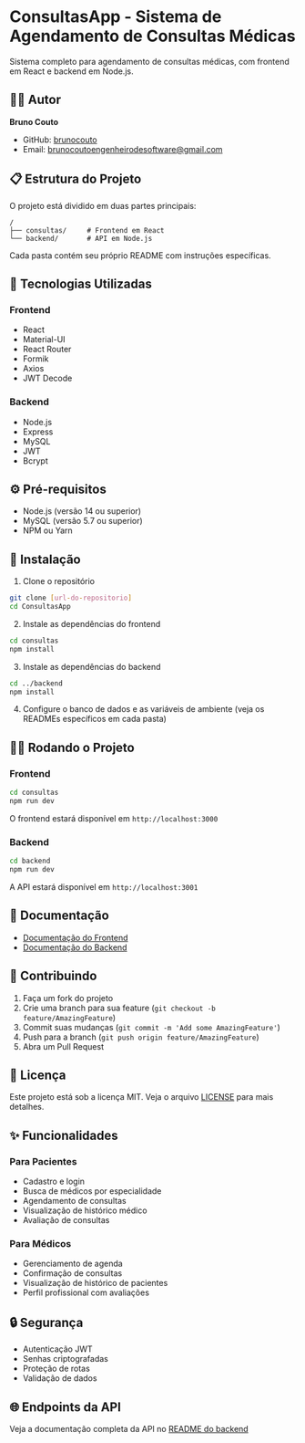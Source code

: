 # ConsultasApp - Sistema de Agendamento de Consultas Médicas

Sistema completo para agendamento de consultas médicas, com frontend em React e backend em Node.js.

## 👨‍💻 Autor

**Bruno Couto**
- GitHub: [brunocouto](https://github.com/brunocouto)
- Email: brunocoutoengenheirodesoftware@gmail.com

## 📋 Estrutura do Projeto

O projeto está dividido em duas partes principais:

```
/
├── consultas/     # Frontend em React
└── backend/       # API em Node.js
```

Cada pasta contém seu próprio README com instruções específicas.

## 🚀 Tecnologias Utilizadas

### Frontend
- React
- Material-UI
- React Router
- Formik
- Axios
- JWT Decode

### Backend
- Node.js
- Express
- MySQL
- JWT
- Bcrypt

## ⚙️ Pré-requisitos

- Node.js (versão 14 ou superior)
- MySQL (versão 5.7 ou superior)
- NPM ou Yarn

## 🔧 Instalação

1. Clone o repositório
```bash
git clone [url-do-repositorio]
cd ConsultasApp
```

2. Instale as dependências do frontend
```bash
cd consultas
npm install
```

3. Instale as dependências do backend
```bash
cd ../backend
npm install
```

4. Configure o banco de dados e as variáveis de ambiente (veja os READMEs específicos em cada pasta)

## 🏃‍♂️ Rodando o Projeto

### Frontend
```bash
cd consultas
npm run dev
```
O frontend estará disponível em `http://localhost:3000`

### Backend
```bash
cd backend
npm run dev
```
A API estará disponível em `http://localhost:3001`

## 📖 Documentação

- [Documentação do Frontend](./consultas/README.md)
- [Documentação do Backend](./backend/README.md)

## 🤝 Contribuindo

1. Faça um fork do projeto
2. Crie uma branch para sua feature (`git checkout -b feature/AmazingFeature`)
3. Commit suas mudanças (`git commit -m 'Add some AmazingFeature'`)
4. Push para a branch (`git push origin feature/AmazingFeature`)
5. Abra um Pull Request

## 📝 Licença

Este projeto está sob a licença MIT. Veja o arquivo [LICENSE](LICENSE) para mais detalhes.

## ✨ Funcionalidades

### Para Pacientes
- Cadastro e login
- Busca de médicos por especialidade
- Agendamento de consultas
- Visualização de histórico médico
- Avaliação de consultas

### Para Médicos
- Gerenciamento de agenda
- Confirmação de consultas
- Visualização de histórico de pacientes
- Perfil profissional com avaliações

## 🔒 Segurança

- Autenticação JWT
- Senhas criptografadas
- Proteção de rotas
- Validação de dados

## 🌐 Endpoints da API

Veja a documentação completa da API no [README do backend](./backend/README.md)